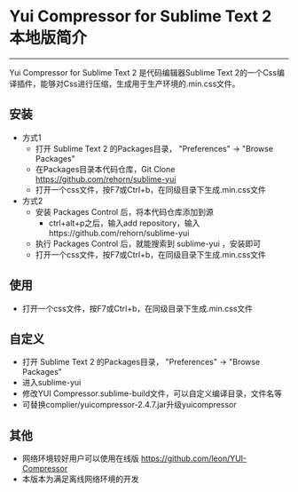 Yui Compressor for Sublime Text 2 本地版简介
========================
------------------------
Yui Compressor for Sublime Text 2 是代码编辑器Sublime Text 2的一个Css编译插件，能够对Css进行压缩，生成用于生产环境的.min.css文件。

安装
------------------------
* 方式1
    * 打开 Sublime Text 2 的Packages目录， "Preferences" -> "Browse Packages"
    * 在Packages目录本代码仓库，Git Clone https://github.com/rehorn/sublime-yui
    * 打开一个css文件，按F7或Ctrl+b，在同级目录下生成.min.css文件
* 方式2
    * 安装 Packages Control 后，将本代码仓库添加到源
        * ctrl+alt+p之后，输入add repository，输入https://github.com/rehorn/sublime-yui
    * 执行 Packages Control 后，就能搜索到 sublime-yui ，安装即可
    * 打开一个css文件，按F7或Ctrl+b，在同级目录下生成.min.css文件

使用
------------------------
* 打开一个css文件，按F7或Ctrl+b，在同级目录下生成.min.css文件

自定义
------------------------
* 打开 Sublime Text 2 的Packages目录， "Preferences" -> "Browse Packages"
* 进入sublime-yui
* 修改YUI Compressor.sublime-build文件，可以自定义编译目录，文件名等
* 可替换complier/yuicompressor-2.4.7.jar升级yuicompressor

其他
------------------------
* 网络环境较好用户可以使用在线版 https://github.com/leon/YUI-Compressor
* 本版本为满足离线网络环境的开发



